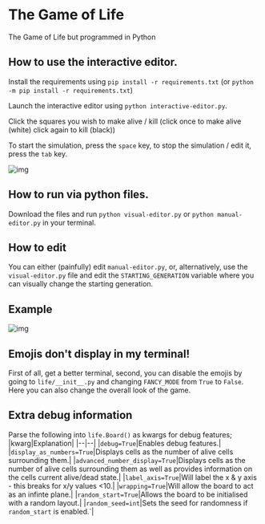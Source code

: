 # The Game of Life
 The Game of Life but programmed in Python

## How to use the interactive editor.
Install the requirements using `pip install -r requirements.txt` (or `python -m pip install -r requirements.txt`)

Launch the interactive editor using `python interactive-editor.py`.

Click the squares you wish to make alive / kill (click once to make alive (white) click again to kill (black))

To start the simulation, press the `space` key, to stop the simulation / edit it, press the `tab` key.

![img](https://i.imgur.com/csVOmRi.gif)

## How to run via python files.
Download the files and run `python visual-editor.py` or `python manual-editor.py` in your terminal.

## How to edit
You can either (painfully) edit `manual-editor.py`, or, alternatively, use the `visual-editor.py` file and edit the `STARTING_GENERATION` variable where you can visually change the starting generation.

## Example
![img](https://i.imgur.com/D93VuKk.gif)

## Emojis don't display in my terminal!
First of all, get a better terminal, second, you can disable the emojis by going to `life/__init__.py` and changing `FANCY_MODE` from `True` to `False`. Here you can also change the overall look of the game.

## Extra debug information
Parse the following into `life.Board()` as kwargs for debug features;
|kwarg|Explanation|
|--|--|
|`debug=True`|Enables debug features.|
|`display_as_numbers=True`|Displays cells as the number of alive cells surrounding them.|
|`advanced_number_display=True`|Displays cells as the number of alive cells surrounding them as well as provides information on the cells current alive/dead state.|
|`label_axis=True`|Will label the x & y axis - this breaks for x/y values <10.|
|`wrapping=True`|Will allow the board to act as an infinte plane.|
|`random_start=True`|Allows the board to be initialised with a random layout.|
|`random_seed=int`|Sets the seed for randomness if `random_start` is enabled.`|